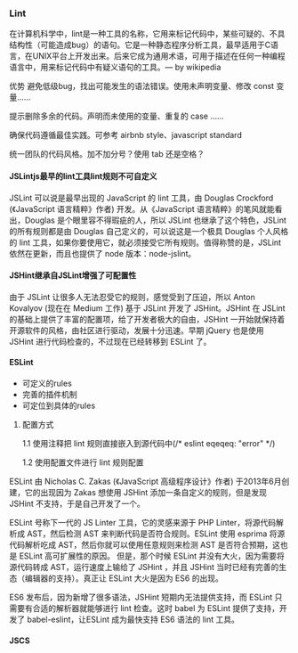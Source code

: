 ### Lint

在计算机科学中，lint是一种工具的名称，它用来标记代码中，某些可疑的、不具结构性（可能造成bug）的语句。它是一种静态程序分析工具，最早适用于C语言，在UNIX平台上开发出来。后来它成为通用术语，可用于描述在任何一种编程语言中，用来标记代码中有疑义语句的工具。— by wikipedia

优势
避免低级bug，找出可能发生的语法错误。使用未声明变量、修改 const 变量……

提示删除多余的代码。声明而未使用的变量、重复的 case ……

确保代码遵循最佳实践。可参考 airbnb style、javascript standard

统一团队的代码风格。加不加分号？使用 tab 还是空格？

#### JSLintjs最早的lint工具lint规则不可自定义

JSLint 可以说是最早出现的 JavaScript 的 lint 工具，由 Douglas Crockford (《JavaScript 语言精粹》作者) 开发。从《JavaScript 语言精粹》的笔风就能看出，Douglas 是个眼里容不得瑕疵的人，所以 JSLint 也继承了这个特色，JSLint 的所有规则都是由 Douglas 自己定义的，可以说这是一个极具 Douglas 个人风格的 lint 工具，如果你要使用它，就必须接受它所有规则。值得称赞的是，JSLint 依然在更新，而且也提供了 node 版本：node-jslint。

#### JSHint继承自JSLint增强了可配置性

由于 JSLint 让很多人无法忍受它的规则，感觉受到了压迫，所以 Anton Kovalyov (现在在 Medium 工作) 基于 JSLint 开发了 JSHint。JSHint 在 JSLint 的基础上提供了丰富的配置项，给了开发者极大的自由，JSHint 一开始就保持着开源软件的风格，由社区进行驱动，发展十分迅速。早期 jQuery 也是使用 JSHint 进行代码检查的，不过现在已经转移到 ESLint 了。

#### ESLint

- 可定义的rules
- 完善的插件机制
- 可定位到具体的rules

1. 配置方式

   1.1 使用注释把 lint 规则直接嵌入到源代码中(/* eslint eqeqeq: "error" */)

   1.2  使用配置文件进行 lint 规则配置

ESLint 由 Nicholas C. Zakas (《JavaScript 高级程序设计》作者) 于2013年6月创建，它的出现因为 Zakas 想使用 JSHint 添加一条自定义的规则，但是发现 JSHint 不支持，于是自己开发了一个。

ESLint 号称下一代的 JS Linter 工具，它的灵感来源于 PHP Linter，将源代码解析成 AST，然后检测 AST 来判断代码是否符合规则。ESLint 使用 esprima 将源代码解析吃成 AST，然后你就可以使用任意规则来检测 AST 是否符合预期，这也是 ESLint 高可扩展性的原因。
但是，那个时候 ESLint 并没有大火，因为需要将源代码转成 AST，运行速度上输给了 JSHint ，并且 JSHint 当时已经有完善的生态（编辑器的支持）。真正让 ESLint 大火是因为 ES6 的出现。

ES6 发布后，因为新增了很多语法，JSHint 短期内无法提供支持，而 ESLint 只需要有合适的解析器就能够进行 lint 检查。这时 babel 为 ESLint 提供了支持，开发了 babel-eslint，让ESLint 成为最快支持 ES6 语法的 lint 工具。

#### JSCS

